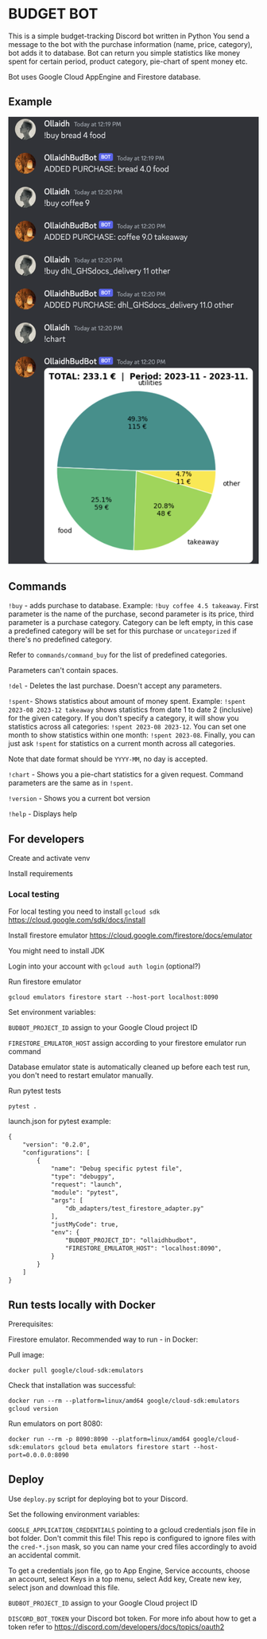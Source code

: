 # BUDGET BOT

This is a simple budget-tracking Discord bot written in Python
You send a message to the bot with the purchase information
(name, price, category), bot adds it to database. 
Bot can return you simple statistics like money spent for certain period,
product category, pie-chart of spent money etc.

Bot uses Google Cloud AppEngine and Firestore database.

## Example

![Alt text](pics/example.png?raw=true "Title")

## Commands

`!buy` - adds purchase to database. Example: `!buy coffee 4.5 takeaway`. 
First parameter is the name of the purchase, second parameter is its price,
third parameter is a purchase category. Category can be left empty, in this
case a predefined category will be set for this purchase or `uncategorized`
if there's no predefined category. 

Refer to `commands/command_buy` for the list of predefined categories.

Parameters can't contain spaces.

`!del` - Deletes the last purchase. Doesn't accept any parameters.

`!spent`- Shows statistics about amount of money spent. Example:
`!spent 2023-08 2023-12 takeaway` shows statistics from date 1 to date 2
(inclusive) for the given category. If you don't specify a category, it
will show you statistics across all categories: `!spent 2023-08 2023-12`.
You can set one month to show statistics within one month: `!spent 2023-08`.
Finally, you can just ask `!spent` for statistics on a current month across
all categories.

Note that date format should be `YYYY-MM`, no day is accepted.

`!chart` - Shows you a pie-chart statistics for a given request. Command
parameters are the same as in `!spent`.

`!version` - Shows you a current bot version

`!help` - Displays help

## For developers

Create and activate venv

Install requirements

### Local testing

For local testing you need to install `gcloud sdk` https://cloud.google.com/sdk/docs/install

Install firestore emulator https://cloud.google.com/firestore/docs/emulator

You might need to install JDK

Login into your account with `gcloud auth login` (optional?)

Run firestore emulator

```
gcloud emulators firestore start --host-port localhost:8090
```

Set environment variables:

`BUDBOT_PROJECT_ID` assign to your Google Cloud project ID

`FIRESTORE_EMULATOR_HOST` assign according to your firestore
emulator run command

Database emulator state is automatically cleaned up before
each test run, you don't need to restart emulator manually.

Run pytest tests

```
pytest .
```
launch.json for pytest example:
```
{
    "version": "0.2.0",
    "configurations": [
        {
            "name": "Debug specific pytest file",
            "type": "debugpy",
            "request": "launch",
            "module": "pytest",
            "args": [
                "db_adapters/test_firestore_adapter.py"
            ],
            "justMyCode": true,
            "env": {
                "BUDBOT_PROJECT_ID": "ollaidhbudbot",
                "FIRESTORE_EMULATOR_HOST": "localhost:8090",
            }
        }
    ]
}
```


## Run tests locally with Docker

Prerequisites:

Firestore emulator. Recommended way to run - in Docker:

Pull image:

```
docker pull google/cloud-sdk:emulators
```

Check that installation was successful:

```
docker run --rm --platform=linux/amd64 google/cloud-sdk:emulators gcloud version
```

Run emulators on port 8080:

```
docker run --rm -p 8090:8090 --platform=linux/amd64 google/cloud-sdk:emulators gcloud beta emulators firestore start --host-port=0.0.0.0:8090
```



## Deploy

Use `deploy.py` script for deploying bot to your Discord.

Set the following environment variables:

`GOOGLE_APPLICATION_CREDENTIALS` pointing to a gcloud credentials
json file in bot folder. Don't commit this file! This repo is
configured to ignore files with the `cred-*.json` mask, so you
can name your cred files accordingly to avoid an accidental commit.

To get a credentials json file, go to App Engine, Service accounts,
choose an account, select Keys in a top menu, select Add key,
Create new key, select json and download this file.

`BUDBOT_PROJECT_ID` assign to your Google Cloud project ID

`DISCORD_BOT_TOKEN` your Discord bot token. For more info about
how to get a token refer to https://discord.com/developers/docs/topics/oauth2
